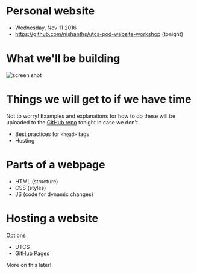 # Personal website

* Wednesday, Nov 11 2016
* https://github.com/nishanths/utcs-pod-website-workshop (tonight)

# What we'll be building

![screen shot](http://i.imgur.com/XvdQoPU.png)

# Things we will get to if we have time

Not to worry! Examples and explanations for how to do these will be uploaded to the [GitHub repo](https://github.com/nishanths/utcs-pod-website-workshop) tonight in case we don't.

* Best practices for `<head>` tags
* Hosting

# Parts of a webpage

* HTML (structure)
* CSS (styles)
* JS (code for dynamic changes)

# Hosting a website

Options

* UTCS
* [GitHub Pages](https://pages.github.com)

More on this later!

